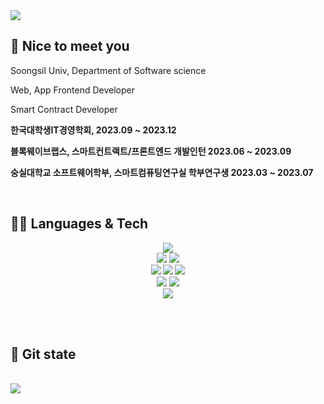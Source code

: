 <img src="https://capsule-render.vercel.app/api?type=waving&color=auto&height=300&section=header" />

<h2>👋 Nice to meet you</h2>
<p>Soongsil Univ, Department of Software science</p>
<p>Web, App Frontend Developer</p>
<p>Smart Contract Developer</p>


<b><p>한국대학생IT경영학회, 2023.09 ~ 2023.12</p><b/>
<b><p>블록웨이브랩스, 스마트컨트랙트/프론트엔드 개발인턴 2023.06 ~ 2023.09</p><b/>
<b><p>숭실대학교 소프트웨어학부, 스마트컴퓨팅연구실 학부연구생 2023.03 ~ 2023.07</p><b/>




<br/>
<h2>👨‍💻 Languages & Tech</h2>
<div align="center">
	<img src="https://img.shields.io/badge/HTML5-E34F26?style=flat&logo=HTML5&logoColor=white" />
	<br/>
	<img src="https://img.shields.io/badge/CSS3-1572B6?style=flat&logo=CSS3&logoColor=white" />
	<img src="https://img.shields.io/badge/JavaScript-F7DF1E?style=flat&logo=JavaScript&logoColor=white" />
	<br/>
	<img src="https://img.shields.io/badge/React-61DAFB?style=flat&logo=React&logoColor=white" />
	<img src="https://img.shields.io/badge/ReactNative-61DAFB?style=flat&logo=React&logoColor=white" />
	<img src="https://img.shields.io/badge/Redux-764ABC?style=flat&logo=Redux&logoColor=white" />
	<br/>
	<img src="https://img.shields.io/badge/Jotai-764ABC?style=flat&logo=Redux&logoColor=white" />
	<img src="https://img.shields.io/badge/Firebase-FFCA28?style=flat&logo=Firebase&logoColor=white" />
	<br/>
	<img src="https://img.shields.io/badge/Solidity-FFCA28?style=flat" />
	<br/>
	
</div>

<br/><br/>


<h2>📝 Git state</h2>
<br/>
<picture>
<source 
  srcset="https://github-readme-stats.vercel.app/api?username=Rimoosoo&show_icons=true&theme=dark"
  media="(prefers-color-scheme: dark)"
/>
<source
  srcset="https://github-readme-stats.vercel.app/api?username=Rimoosoo&show_icons=true"
  media="(prefers-color-scheme: light), (prefers-color-scheme: no-preference)"
/>
<img src="https://github-readme-stats.vercel.app/api?username=Rimoosoo&show_icons=true" />
</picture>

<br/><br/>


